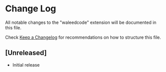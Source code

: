# Change Log

All notable changes to the "waleedcode" extension will be documented in this file.

Check [Keep a Changelog](http://keepachangelog.com/) for recommendations on how to structure this file.

## [Unreleased]

- Initial release

